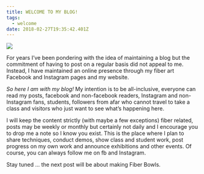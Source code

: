 ```yaml
---
title: WELCOME TO MY BLOG!
tags:
  - welcome
date: 2018-02-27T19:35:42.401Z
---
```

<img class="img-responsive" src="/images/uploads/1-blog-picture.jpg">

For years I’ve been pondering with the idea of maintaining a blog but the commitment of having to post on a regular basis did not appeal to me.  Instead, I have maintained an online presence through my fiber art Facebook and Instagram pages and my website.

<!--more-->

_So here I am with my blog!_  My intention is to be all-inclusive, everyone can read my posts, facebook and non-facebook readers, Instagram and non-Instagram fans, students, followers from afar who cannot travel to take a class and visitors who just want to see what’s happening here.  

I will keep the content strictly (with maybe a few exceptions) fiber related, posts may be weekly or monthly but certainly not daily and I encourage you to drop me a note so I know you exist.  This is the place where I plan to share techniques, conduct demos, show class and student work, post progress on my own work and announce exhibitions and other events.  Of course, you can always follow me on fb and Instagram.

Stay tuned … the next post will be about making Fiber Bowls.
